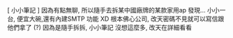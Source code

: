 [ 小小筆記 ]
因為有點無聊, 所以隨手去拆某中國廠牌的某款家用ap 
發現... 小小一台, 便宜大碗,還有內建SMTP 功能 XD
根本佛心公司, 改天密碼不見就可以寫信跟他們拿了 (?)
因為是隨手拆拆, 小小筆記
沒想這麼多, 改天在詳細看看
